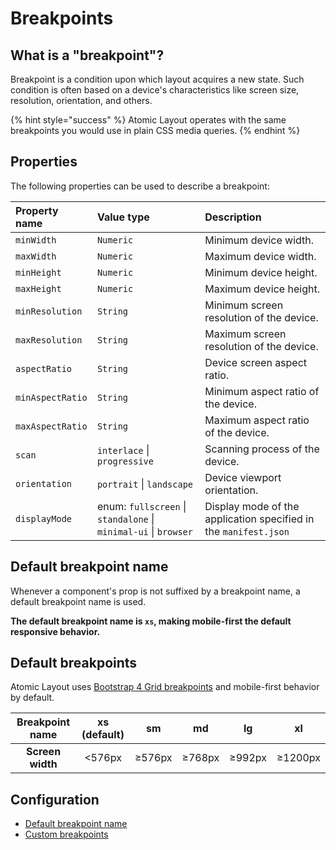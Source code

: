 # Breakpoints

## What is a "breakpoint"?

Breakpoint is a condition upon which layout acquires a new state. Such condition is often based on a device's characteristics like screen size, resolution, orientation, and others.

{% hint style="success" %}
Atomic Layout operates with the same breakpoints you would use in plain CSS media queries.
{% endhint %}

## Properties

The following properties can be used to describe a breakpoint:

| **Property name** | **Value type** | **Description** |
| :--- | :--- | :--- |
| `minWidth` | `Numeric` | Minimum device width. |
| `maxWidth` | `Numeric` | Maximum device width. |
| `minHeight` | `Numeric` | Minimum device height. |
| `maxHeight` | `Numeric` | Maximum device height. |
| `minResolution` | `String` | Minimum screen resolution of the device. |
| `maxResolution` | `String` | Maximum screen resolution of the device. |
| `aspectRatio` | `String` | Device screen aspect ratio. |
| `minAspectRatio` | `String` | Minimum aspect ratio of the device. |
| `maxAspectRatio` | `String` | Maximum aspect ratio of the device. |
| `scan` | `interlace` \| `progressive` | Scanning process of the device. |
| `orientation` | `portrait` \| `landscape` | Device viewport orientation. |
| `displayMode` | enum: `fullscreen` \| `standalone` \| `minimal-ui` \| `browser` | Display mode of the application specified in the `manifest.json` |

## Default breakpoint name

Whenever a component's prop is not suffixed by a breakpoint name, a default breakpoint name is used.

**The default breakpoint name is `xs`, making mobile-first the default responsive behavior.**

## Default breakpoints

Atomic Layout uses [Bootstrap 4 Grid breakpoints](https://getbootstrap.com/docs/4.0/layout/grid/#grid-options) and mobile-first behavior by default.

| **Breakpoint name** | **xs \(default\)** | **sm** | **md** | **lg** | **xl** |
| :---: | :---: | :---: | :---: | :---: | :---: |
| **Screen width** | &lt;576px | ≥576px | ≥768px | ≥992px | ≥1200px |

## Configuration

* [Default breakpoint name](../api/layout/configure.md#defaultbreakpointname)
* [Custom breakpoints](../api/layout/configure.md#breakpoints)




